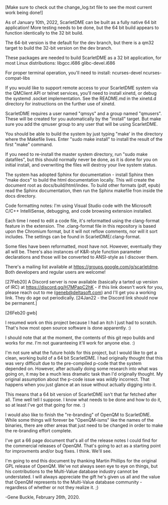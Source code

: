 [Make sure to check out the change_log.txt file to see the most
 current work being done!]

As of January 10th, 2022, ScarletDME can be built as a fully native 64 bit
application!  More testing needs to be done, but the 64 bit build appears
to function identically to the 32 bit build.

The 64-bit version is the default for the dev branch, but there is a
qm32 target to build the 32-bit version on the dev branch.

These packages are needed to build ScarletDME as a 32 bit application,
for most Linux distributions:
libgcc.i686
glibc-devel.i686

For proper terminal operation, you'll need to install:
ncurses-devel
ncurses-compat-libs

If you would like to support remote access to your ScarletDME system via
the QMClient API or telnet services, you'll need to install xinetd, or
debug the systemd .socket implementation. See the README.md in the
xinetd.d directory for instructions on the further use of xinetd.

ScarletDME requires a user named "qmsys" and a group named "qmusers".
These will be created for you automatically by the "install" target. But
make sure you add the qmuser group to any user that will be using
ScarletDME.

You should be able to build the system by just typing "make' in the
directory where the Makefile lives. Enter "sudo make install" to install
the result of the first "make" command. 

If you need to re-install the master system directory, run "sudo make
datafiles", but this should normally never be done, as it is done for
you on initial install, and overwriting the files will destroy your live
system status.

The system has adopted Sphinx for documentation - install Sphinx then
"make docs" to build the html documentation locally. This will create
the document root as docs/build/html/index. To build other formats (pdf,
epub) read the Sphinx documentation, then run the Sphinx makefile fron
inside the docs directory.

Code formatting notes:
I'm using Visual Studio code with the Microsoft C/C++ IntelliSense, debugging,
and code browsing extension installed.  

Each time I need to edit a code file, it's reformatted using the clang-format
feature in the extension.  The .clang-format file in this repository is based
upon the Chromium format, but it will not reflow comments, nor will it
sort includes.  The settings can be found in ScarletDME/.clang-format.

Some files have been reformatted, most have not.  However, eventually they all
will be.  There's also instances of K&R-style function parameter declarations
and those will be converted to ANSI-style as I discover them.

There's a mailing list available at https://groups.google.com/g/scarletdme. 
Both developers and regular users are welcome!

[27Feb20] A Discord server is now available (basically a tarted up version of IRC) at
          https://discord.gg/H7MPapC2hK - if this link doesn't work for you,
          please reach out to me (geneb@deltasoft.com) and I'll get you a working
          link.  They do age out periodically. [24Jan22 - the Discord link should
          now be permanent.]

[26Feb20 gwb]

I resumed work on this project because I had an itch I just had to scratch.
That's how most open source software is done apparently. :)

I should note that at the moment, the contents of this git repo builds and
works for *me*.  I'm not guaranteeing it'll work for anyone else. :)

I'm not sure what the future holds for this project, but I would like to get 
a clean, working build of a 64 bit ScarletDME.  I had originally thought that
this was very difficult due to the pre-compiled p-code that the system depended
on.  However, after actually doing some research into what was going on, it 
may be a much less dramatic task than I'd originally thought.  My original 
assumption about the p-code issue was *wildly* incorrect.  That happens when
you just glance at an issue without actually digging into it.

This means that a 64 bit version of ScarletDME isn't that far fetched after
all.  Time well tell I suppose.  I know what needs to be done and how to do 
it, so at least I've got that going for me. :)

I would also like to finish the "re-branding" of OpenQM to ScarletDME.
While some things will forever be "OpenQM-isms" like the names of the binaries,
there are other areas that just need to be changed in order to make the
re-branding effort complete.

I've got a 66 page document that's all of the release notes I could find for
the commercial releases of OpenQM.  That's going to act as a starting point
for improvments and/or bug fixes.  I think.  We'll see.

I'm going to end this document by thanking Martin Phillips for the original
GPL release of OpenQM.  We've not always seen eye to eye on things, but his
contributions to the Multi-Value database industry cannot be understated.
I will always appreciate the gift he's given us all and the value that OpenQM
represents to the Multi-Value database community - regardless of whether or not
they realize it. ;)

-Gene Buckle, February 26th, 2020.
